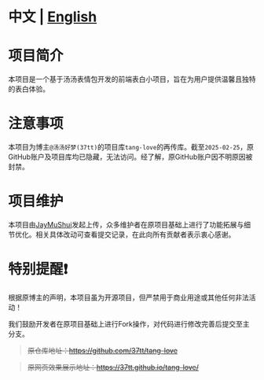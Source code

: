 # 中文 | [English](README-ENLISH.md)


# 项目简介
本项目是一个基于汤汤表情包开发的前端表白小项目，旨在为用户提供温馨且独特的表白体验。

# 注意事项
本项目为博主`@汤汤好梦(37tt)`的项目库`tang-love`的再传库。截至`2025-02-25`，原GitHub账户及项目库均已隐藏，无法访问。经了解，原GitHub账户因不明原因被封禁。

# 项目维护
本项目由[JayMuShui](https://github.com/JayMuShui)发起上传，众多维护者在原项目基础上进行了功能拓展与细节优化。相关具体改动可查看提交记录，在此向所有贡献者表示衷心感谢。

# 特别提醒❗
根据原博主的声明，本项目虽为开源项目，但严禁用于商业用途或其他任何非法活动！

我们鼓励开发者在原项目基础上进行Fork操作，对代码进行修改完善后提交至主分支。


>~~原仓库地址：https://github.com/37tt/tang-love~~


>~~原网页效果展示地址：https://37tt.github.io/tang-love/~~




